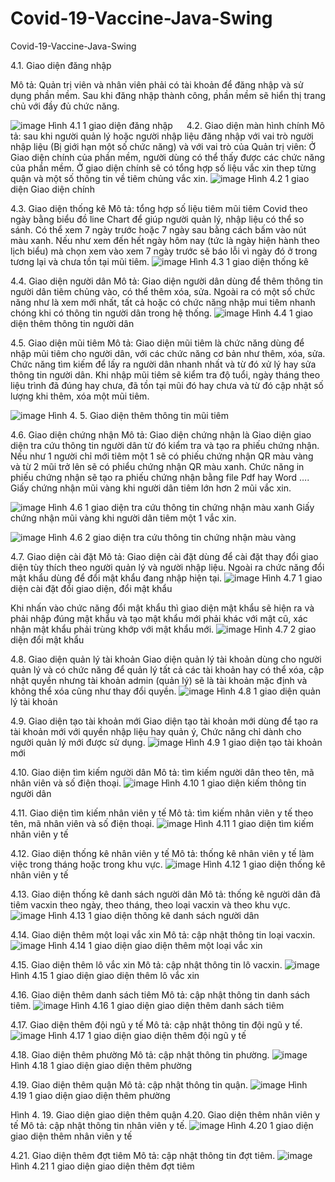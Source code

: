 # Covid-19-Vaccine-Java-Swing
Covid-19-Vaccine-Java-Swing

4.1. Giao diện đăng nhập
<p>Mô tả: Quản trị viên và nhân viên phải có tài khoản để đăng nhập và sử dụng phần mềm. Sau khi đăng nhập thành công, phần mềm sẽ hiển thị trang chủ với đầy đủ chức năng.</p>

![image](https://user-images.githubusercontent.com/68956095/228419803-fd2ca1f5-d9f1-407f-82bc-8a6de8f365b1.png)
Hình 4.1 1 giao diện đăng nhập
 
4.2. Giao diện màn hình chính
Mô tả: sau khi người quản lý hoặc người nhập liệu đăng nhập với vai trò người nhập liệu (Bị giới hạn một số chức năng) và với vai trò của Quản trị viên: Ở Giao diện chính của phần mềm, người dùng có thể thấy được các chức năng của phần mềm.
Ở giao diện chính sẽ có tổng hợp số liệu vắc xin thep từng quận và một số thông tin về tiêm chủng vắc xin.
 ![image](https://user-images.githubusercontent.com/68956095/228419934-f13006bc-3115-43ac-a69e-9f1e4ecd4361.png)
Hình 4.2 1 giao diện Giao diện chính

4.3. Giao diện thống kê
Mô tả: tổng hợp số liệu tiêm mũi tiêm Covid theo ngày bằng biểu đồ line Chart để giúp người quản lý, nhập liệu có thể so sánh. Có thể xem 7 ngày trước hoặc 7 ngày sau bằng cách bấm vào nút màu xanh. Nếu như xem đến hết ngày hôm nay (tức là ngày hiện hành theo lịch biểu) mà chọn xem vào xem 7 ngày trước sẽ báo lỗi vì ngày đó ở trong tương lại và chưa tồn tại mũi tiêm.
![image](https://user-images.githubusercontent.com/68956095/228420009-16a53946-c31f-496f-86fc-72ead8e575b8.png) 
Hình 4.3 1 giao diện thống kê

4.4. Giao diện người dân
Mô tả: Giao diện người dân dùng để thêm thông tin người dân tiêm chủng vào, có thể thêm xóa, sửa. Ngoài ra có một số chức năng như là xem mới nhất, tất cả hoặc có chức năng nhập mui tiêm nhanh chóng khi có thông tin người dân trong hệ thống.
  ![image](https://user-images.githubusercontent.com/68956095/228420034-801ab24d-3ef0-44bd-9952-7eaa86649cba.png)
Hình 4.4 1 giao diện thêm thông tin người dân

4.5. Giao diện mũi tiêm
Mô tả: Giao diện mũi tiêm là chức năng dùng để nhập mũi tiêm cho người dân, với các chức năng cơ bản như thêm, xóa, sửa. Chức năng tìm kiếm để lấy ra người dân nhanh nhất và từ đó xử lý hay sửa thông tin người dân. Khi nhập mũi tiêm sẽ kiểm tra độ tuổi, ngày tháng theo liệu trình đã đúng hay chưa, đã tồn tại mũi đó hay chưa và từ đó cập nhật số lượng khi thêm, xóa một mũi tiêm.

![image](https://user-images.githubusercontent.com/68956095/228420068-72bba85c-178c-46df-971f-d6fd1bdccce5.png)
Hình 4. 5. Giao diện thêm thông tin mũi tiêm

4.6. Giao diện chứng nhận
Mô tả: Giao diện chứng nhận là Giao diện giao diện tra cứu thông tin người dân từ đó kiểm tra và tạo ra phiếu chứng nhận. Nếu như 1 người chỉ mới tiêm một 1 sẽ có phiếu chứng nhận QR màu vàng và từ 2 mũi trở lên sẽ có phiểu chứng nhận QR màu xanh. Chức năng in phiếu chứng nhận sẽ tạo ra phiếu chứng nhận bằng file Pdf hay Word ….
 
Giấy chứng nhận mũi vàng khi người dân tiêm lớn hơn 2 mũi vắc xin.
 
 ![image](https://user-images.githubusercontent.com/68956095/228420096-c4ee9eed-e46c-4998-8019-a6208d7898a5.png)
Hình 4.6 1 giao diện tra cứu thông tin chứng nhận màu xanh
Giấy chứng nhận mũi vàng khi người dân tiêm một 1 vắc xin.

  ![image](https://user-images.githubusercontent.com/68956095/228420109-2b722ad9-b5bc-4572-9f86-0ed836b842b3.png)
Hình 4.6 2 giao diện tra cứu thông tin chứng nhận màu vàng

4.7. Giao diện cài đặt
Mô tả: Giao diện cài đặt dùng để cài đặt thay đổi giao diện tùy thích theo người quản lý và người nhập liệu. Ngoài ra chức năng đổi mật khẩu dùng để đổi mật khẩu đang nhập hiện tại.
 ![image](https://user-images.githubusercontent.com/68956095/228420638-a22b8376-a237-47a0-bd81-409c95ad3048.png)
Hình 4.7 1 giao diện cài đặt đổi giao diện, đổi mật khẩu

Khi nhấn vào chức năng đổi mật khẩu thì giao diện mật khẩu sẽ hiện ra và phải nhập đúng mật khẩu và tạo mật khẩu mới phải khác với mật cũ, xác nhận mật khẩu phải trùng khớp với mật khẩu mới.
 ![image](https://user-images.githubusercontent.com/68956095/228420691-ab8b10b2-24d5-431c-8106-bf3c50c03655.png)
Hình 4.7 2 giao diện đổi mật khẩu

4.8. Giao diện quản lý tài khoản
Giao diện quản lý tài khoản dùng cho người quản lý và có chức năng để quản lý tất cả các tài khoản hay có thể xóa, cập nhật quyền nhưng tài khoản admin (quản lý) sẽ là tài khoản mặc định và không thể xóa cũng như thay đổi quyền.
 ![image](https://user-images.githubusercontent.com/68956095/228420735-aef87213-aaed-4de3-a5e0-8458f11fa2dd.png)
Hình 4.8 1 giao diện quản lý tài khoản

4.9. Giao diện tạo tài khoản mới
Giao diện tạo tài khoản mới dùng để tạo ra tài khoản mới với quyền nhập liệu hay quản ý, Chức năng chỉ dành cho người quản lý mới được sử dụng.
 ![image](https://user-images.githubusercontent.com/68956095/228420766-5c3da75f-57a8-4149-8c92-d9b8f6f9b325.png)
Hình 4.9 1 giao diện tạo tài khoản mới 

4.10. Giao diện tìm kiếm người dân
Mô tả: tìm kiếm người dân theo tên, mã nhân viên và số điện thoại.
 ![image](https://user-images.githubusercontent.com/68956095/228420791-e856afc7-1b4b-4a12-98d7-c9f06a1b9cbb.png)
Hình 4.10 1 giao diện kiếm thông tin người dân

4.11. Giao diện tìm kiếm nhân viên y tế
Mô tả: tìm kiếm nhân viên y tế theo tên, mã nhân viên và số điện thoại.
 ![image](https://user-images.githubusercontent.com/68956095/228420820-b740f90f-bc25-45b7-9ab5-d2f65ef8a107.png)
Hình 4.11 1 giao diện tìm kiếm nhân viên y tế

4.12. Giao diện thống kê nhân viên y tế
Mô tả: thống kê nhân viên y tế làm việc trong tháng hoặc trong khu vực.
 ![image](https://user-images.githubusercontent.com/68956095/228420847-2a8e5258-6507-4964-adc4-ef18768c40dc.png)
Hình 4.12 1 giao diện thống kê nhân viên y tế

4.13. Giao diện thống kê danh sách người dân
Mô tả: thống kê người dân đã tiêm vacxin theo ngày, theo tháng, theo loại vacxin và theo khu vực.
 ![image](https://user-images.githubusercontent.com/68956095/228420872-203cc66a-22a9-4b0a-82fe-ab5af6582ca3.png)
Hình 4.13 1 giao diện thông kê danh sách người dân

4.14. Giao diện thêm một loại vắc xin
Mô tả: cập nhật thông tin loại vacxin.
 ![image](https://user-images.githubusercontent.com/68956095/228420906-61e4fab2-cf13-4d25-9688-b2003c09a3ec.png)
Hình 4.14 1 giao diện giao diện thêm một loại vắc xin

4.15. Giao diện thêm lô vắc xin
Mô tả: cập nhật thông tin lô vacxin.
 ![image](https://user-images.githubusercontent.com/68956095/228420930-ba661ded-7659-41d8-9303-6c4c57ee7884.png)
Hình 4.15 1 giao diện giao diện thêm lô vắc xin

4.16. Giao diện thêm danh sách tiêm
Mô tả: cập nhật thông tin danh sách tiêm.
 ![image](https://user-images.githubusercontent.com/68956095/228420956-f6e414a3-b382-413f-b03f-07ac0e594f21.png)
Hình 4.16 1 giao diện giao diện thêm danh sách tiêm

4.17. Giao diện thêm đội ngũ y tế
Mô tả: cập nhật thông tin đội ngũ y tế.
 ![image](https://user-images.githubusercontent.com/68956095/228420995-7589f644-2a00-40b5-b415-b90bef303615.png)
Hình 4.17 1 giao diện giao diện thêm đội ngũ y tế

4.18. Giao diện thêm phường
Mô tả: cập nhật thông tin phường.
 ![image](https://user-images.githubusercontent.com/68956095/228421012-a1a6e278-94da-454c-b783-77f40abf342f.png)
Hình 4.18 1 giao diện giao diện thêm phường

4.19. Giao diện thêm quận
Mô tả: cập nhật thông tin quận.
 ![image](https://user-images.githubusercontent.com/68956095/228421029-ad8886a8-98be-4186-9859-943dd4f5f4c6.png)
Hình 4.19 1 giao diện giao diện thêm phường

Hình 4. 19. Giao diện giao diện thêm quận
4.20. Giao diện thêm nhân viên y tế
Mô tả: cập nhật thông tin nhân viên y tế.
 ![image](https://user-images.githubusercontent.com/68956095/228421053-8b7a1354-f225-4433-bae4-92a6d652a62a.png)
Hình 4.20 1 giao diện giao diện thêm nhân viên y tế 

4.21. Giao diện thêm đợt tiêm
Mô tả: cập nhật thông tin đợt tiêm.
 ![image](https://user-images.githubusercontent.com/68956095/228421077-d9e9669a-a1f8-48f8-ba71-f0a6cab4f809.png)
Hình 4.21 1 giao diện giao diện thêm đợt tiêm
